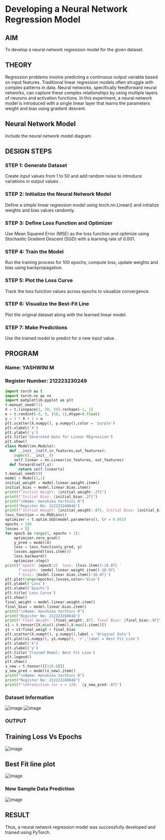 # Developing a Neural Network Regression Model

## AIM
To develop a neural network regression model for the given dataset.

## THEORY
Regression problems involve predicting a continuous output variable based on input features. Traditional linear regression models often struggle with complex patterns in data. Neural networks, specifically feedforward neural networks, can capture these complex relationships by using multiple layers of neurons and activation functions. In this experiment, a neural network model is introduced with a single linear layer that learns the parameters weight and bias using gradient descent.

## Neural Network Model
Include the neural network model diagram.

## DESIGN STEPS
### STEP 1: Generate Dataset
Create input values  from 1 to 50 and add random noise to introduce variations in output values .
### STEP 2: Initialize the Neural Network Model
Define a simple linear regression model using torch.nn.Linear() and initialize weights and bias values randomly.
### STEP 3: Define Loss Function and Optimizer
Use Mean Squared Error (MSE) as the loss function and optimize using Stochastic Gradient Descent (SGD) with a learning rate of 0.001.
### STEP 4: Train the Model
Run the training process for 100 epochs, compute loss, update weights and bias using backpropagation.
### STEP 5: Plot the Loss Curve
Track the loss function values across epochs to visualize convergence.
### STEP 6: Visualize the Best-Fit Line
Plot the original dataset along with the learned linear model.
### STEP 7: Make Predictions
Use the trained model to predict  for a new input value .

## PROGRAM

### Name: YASHWINI M
### Register Number: 212223230249
```python
import torch as t
import torch.nn as nn
import matplotlib.pyplot as plt
t.manual_seed(71)
X = t.linspace(1, 50, 50).reshape(-1, 1)
e = t.randint(-8, 9, (50, 1),dtype=t.float)
y = 2 * X + 1 + e
plt.scatter(X.numpy(), y.numpy(),color = 'purple')
plt.xlabel('X')
plt.ylabel('y')
plt.title('Generated Data for Linear REgression')
plt.show()
class Model(nn.Module):
  def __init__(self,in_features,out_features):
    super().__init__()
    self.linear = nn.Linear(in_features, out_features)
  def forward(self,x):
      return self.linear(x)
t.manual_seed(59)
model = Model(1,1)
initial_weight = model.linear.weight.item()
initial_bias = model.linear.bias.item()
print(f"Initial Weight: {initial_weight:.2f}")
print(f"Initial Bias: {initial_bias:.2f}")
print("\nName: Hanshika Varthini R")
print("Register No: 212223240046")
print(f'Initial Weight: {initial_weight:.8f}, Initial Bias: {initial_bias:.8f}\n')
loss_function = nn.MSELoss()
optimizer = t.optim.SGD(model.parameters(), lr = 0.001)
epochs = 100
losses = []
for epoch in range(1, epochs + 1):
    optimizer.zero_grad()
    y_pred = model(X)
    loss = loss_function(y_pred, y)
    losses.append(loss.item())
    loss.backward()
    optimizer.step()
print(f'epoch: {epoch:2}  loss: {loss.item():10.8f} '
      f'weight: {model.linear.weight.item():10.8f} '
      f'bias: {model.linear.bias.item():10.8f}')
plt.plot(range(epochs),losses,color='blue')
plt.ylabel('Loss')
plt.xlabel('Epochs')
plt.title('Loss Curve')
plt.show()
final_weight = model.linear.weight.item()
final_bias = model.linear.bias.item()
print("\nName: Hanshika Varthini R")
print("Register No: 212223240046")
print(f'Final Weight: {final_weight:.8f}, Final Bias: {final_bias:.8f}\n')
x1 = t.tensor([X.min().item(),X.max().item()])
y1 = x1*final_weigt + final_bias
plt.scatter(X.numpt(), y.numpy(),label = 'Original Data')
plt.plot(x1.numpy(), y1.numpy(), 'r','label = Best Fit Line')
plt.xlabel('X')
plt.ylabel('y')
plt.title('Trained Model: Best Fit Line')
plt.legend()
plt.show()
x_new = t.tensor([[120.0]])
y_new_pred = model(x_new).item()
print("\nName: Hanshika Varthini R")
print("Register No: 212223240046")
print(f"\nPrediction for x = 120:  {y_new_pred:.8f}")
```

### Dataset Information
![image](https://github.com/user-attachments/assets/c670c971-1201-45dd-8af1-4fe7aad5bd63)
![image](https://github.com/user-attachments/assets/008abf79-59b8-4a0f-81ad-fc57109e2486)
### OUTPUT
## Training Loss Vs Epochs
![image](https://github.com/user-attachments/assets/209848d6-24c0-442d-8483-d02d48485125)
## Best Fit line plot
![image](https://github.com/user-attachments/assets/049ecea2-b0ee-405b-ae15-acefb8ca0439)
### New Sample Data Prediction
![image](https://github.com/user-attachments/assets/4beab567-debd-452e-a449-37ef407b74ab)

## RESULT
Thus, a neural network regression model was successfully developed and trained using PyTorch.
